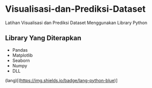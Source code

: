 # Visualisasi-dan-Prediksi-Dataset
Latihan Visualisasi dan Prediksi Dataset Menggunakan Library Python


## Library Yang Diterapkan
- Pandas
- Matplotlib
- Seaborn
- Numpy
- DLL

(lang)[(https://img.shields.io/badge/lang-python-blue)]
